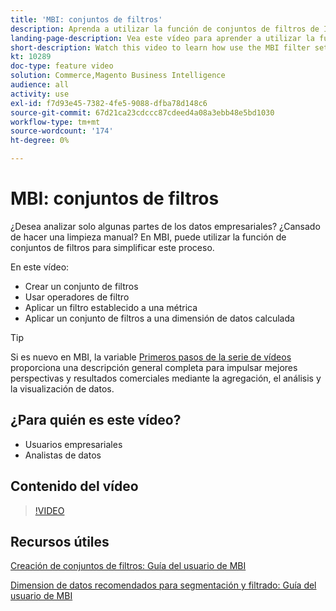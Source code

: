 ```yaml
---
title: 'MBI: conjuntos de filtros'
description: Aprenda a utilizar la función de conjuntos de filtros de IMM para simplificar los informes de datos empresariales para Adobe Commerce y Magento Open Source.
landing-page-description: Vea este vídeo para aprender a utilizar la función de conjuntos de filtros de MBI para simplificar los informes de datos empresariales.
short-description: Watch this video to learn how use the MBI filter sets feature to simplify business data reporting.
kt: 10289
doc-type: feature video
solution: Commerce,Magento Business Intelligence
audience: all
activity: use
exl-id: f7d93e45-7382-4fe5-9088-dfba78d148c6
source-git-commit: 67d21ca23cdccc87cdeed4a08a3ebb48e5bd1030
workflow-type: tm+mt
source-wordcount: '174'
ht-degree: 0%

---
```


# MBI: conjuntos de filtros

¿Desea analizar solo algunas partes de los datos empresariales? ¿Cansado de hacer una limpieza manual? En MBI, puede utilizar la función de conjuntos de filtros para simplificar este proceso.

En este vídeo:

- Crear un conjunto de filtros
- Usar operadores de filtro
- Aplicar un filtro establecido a una métrica
- Aplicar un conjunto de filtros a una dimensión de datos calculada

>[!TIP]
>
>Si es nuevo en MBI, la variable [Primeros pasos de la serie de vídeos](1-overview.md) proporciona una descripción general completa para impulsar mejores perspectivas y resultados comerciales mediante la agregación, el análisis y la visualización de datos.

## ¿Para quién es este vídeo?

- Usuarios empresariales
- Analistas de datos

## Contenido del vídeo

>[!VIDEO](https://video.tv.adobe.com/v/342408?quality=12&learn=on)

## Recursos útiles

[Creación de conjuntos de filtros: Guía del usuario de MBI](https://experienceleague.adobe.com/docs/commerce-business-intelligence/mbi/build/reports/ess-manage-data-filters.html)

[Dimension de datos recomendados para segmentación y filtrado: Guía del usuario de MBI](https://experienceleague.adobe.com/docs/commerce-business-intelligence/mbi/best-practices/data/segment-filter.html)
